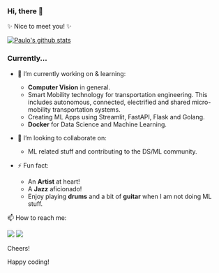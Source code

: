 ### Hi, there 👋

✨ Nice to meet you! ✨

[![Paulo's github stats](https://github-readme-stats.vercel.app/api?username=pau-lo&hide=stars&count_private=true&include_all_commits=true&show_icons=true&theme=algolia)](https://github.com/pau-lo/github-readme-stats)

### Currently...

- 🌱 I’m currently working on & learning:  
     - **Computer Vision** in general.
     - Smart Mobility technology for transportation engineering. 
       This includes autonomous, connected, electrified and shared micro-mobility transportation systems.
     - Creating ML Apps using Streamlit, FastAPI, Flask and Golang.
     - **Docker** for Data Science and Machine Learning.

- 👯 I’m looking to collaborate on:
     - ML related stuff and contributing to the DS/ML community.

- ⚡ Fun fact:
     - An **Artist** at heart!
     - A **Jazz** aficionado!
     - Enjoy playing **drums** and a bit of **guitar** when I am not doing ML stuff.

📫 How to reach me: 

 
   [![](https://img.icons8.com/color/32/000000/twitter.png)](https://twitter.com/_paulo_lopez_)
   [![](https://img.icons8.com/plasticine/32/000000/gmail.png)](mailto:paulo.lopez@protonmail.com?Subject=From_GitHub)


Cheers! 

Happy coding!
          
  
          



          
     


